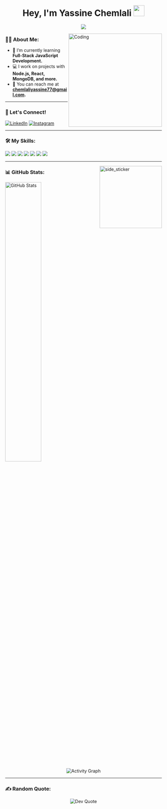 <h1 align="center"><b>Hey, I'm Yassine Chemlali</b> <img src="https://media.giphy.com/media/hvRJCLFzcasrR4ia7z/giphy.gif" width="35"></h1>
<p align="center">
  <a href="https://github.com/DenverCoder1/readme-typing-svg">
    <img src="https://readme-typing-svg.herokuapp.com?font=Time+New+Roman&color=cyan&size=25&center=true&vCenter=true&width=600&height=100&lines=Hey!+I'm+Yassine+Chemlali..&hearts;++;Full-stack+JavaScript+Developer;Passionate+about+learning+and+coding;">
  </a>
</p>

<!-- About Me Section -->
<img align="right" width="300px" alt="Coding" src="https://media.giphy.com/media/qgQUggAC3Pfv687qPC/giphy.gif">

### 🧑‍💻 About Me:
- 🌱 I’m currently learning **Full-Stack JavaScript Development.**
- 💻 I work on projects with **Node.js, React, MongoDB, and more.**
- 📧 You can reach me at **chemlaliyassine77@gmail.com.**

---

### 🤝 Let's Connect!
[![LinkedIn](https://img.shields.io/badge/-Yassine%20Chemlali-blue?style=flat&logo=Linkedin&logoColor=white)](https://www.linkedin.com/in/yassine%20chemlali/)
 [![Instagram](https://img.shields.io/badge/-Yassine%20Chemlali-orange?style=flat&logo=Instagram&logoColor=white)](https://www.instagram.com/in/yassine_chemlalii/)


---

### 🛠️ My Skills:
<p>
  <img src="https://img.shields.io/badge/JavaScript-F7DF1E?style=flat&logo=javascript&logoColor=black">
  <img src="https://img.shields.io/badge/Node.js-43853D?style=flat&logo=node.js&logoColor=white">
  <img src="https://img.shields.io/badge/React-61DAFB?style=flat&logo=react&logoColor=black">
  <img src="https://img.shields.io/badge/HTML5-E34F26?style=flat&logo=html5&logoColor=white">
  <img src="https://img.shields.io/badge/CSS3-1572B6?style=flat&logo=css3&logoColor=white">
  <img src="https://img.shields.io/badge/MongoDB-4EA94B?style=flat&logo=mongodb&logoColor=white">
  <img src="https://img.shields.io/badge/TailwindCSS-06B6D4?style=flat&logo=tailwindcss&logoColor=white">
</p>

---
<img align="right" height="200px" alt="side_sticker" src="https://camo.githubusercontent.com/6f7b76611449b965092aee7c4bf135e656f4e9416189c0b84020fd9853cd1f93/68747470733a2f2f6d656469612e67697068792e636f6d2f6d656469612f54456e586b637348725034596564436868412f67697068792e676966" data-canonical-src="https://media.giphy.com/media/TEnXkcsHrP4YedChhA/giphy.gif" style="max-width: 100%; display: inline-block;" data-target="animated-image.originalImage">

### 📊 GitHub Stats:
<p>
  <img src="https://github-readme-stats.vercel.app/api?username=yassine508&show_icons=true&theme=radical" width="48%" alt="GitHub Stats">
</p>

<p align="center">
  <img src="https://github-readme-activity-graph.vercel.app/graph?username=yassine508&theme=react-dark" alt="Activity Graph">
</p>


---

### ✍️ Random Quote:
<p align="center">
  <img src="https://quotes-github-readme.vercel.app/api?type=horizontal&theme=radical" alt="Dev Quote">
</p>

